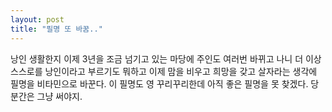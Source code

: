 ```yaml
---
layout: post
title: "필명 또 바꿈.."
---
```


낭인 생활한지 이제 3년을 조금 넘기고 있는 마당에 주인도 여러번 바뀌고 나니 더 이상 스스로를 낭인이라고 부르기도 뭐하고 이제 맘을 비우고 희망을 갖고 살자라는 생각에 필명을 비타민으로 바꾼다. 이 필명도 영 꾸리꾸리한데 아직 좋은 필명을 못 찾겠다. 당분간은 그냥 써야지.

 


